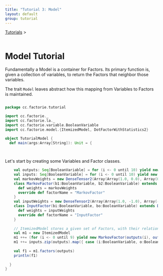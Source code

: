 ```yaml
---
title: "Tutorial 3: Model"
layout: default
group: tutorial
---
```


<a href="{{ site.baseurl }}/tutorial.html">Tutorials</a> &gt;

```scala


```


Model Tutorial
==============

Fundamentally a Model is a container for Factors.
Its primary function is, given a collection of variables, to return the Factors that neighbor those variables.

The trait ``Model`` leaves abstract how this mapping from Variables to Factors is maintained.

```scala

package cc.factorie.tutorial

import cc.factorie._
import cc.factorie.la._
import cc.factorie.variable.BooleanVariable
import cc.factorie.model.{ItemizedModel, DotFactorWithStatistics2}

object TutorialModel {
  def main(args:Array[String]): Unit = {
    
    

```

 Let's start by creating some Variables and Factor classes. 

```scala
    val outputs: Seq[BooleanVariable] = for (i <- 0 until 10) yield new BooleanVariable
    val inputs: Seq[BooleanVariable] = for (i <- 0 until 10) yield new BooleanVariable(i % 2 == 0)
    val markovWeights = new DenseTensor2(Array(Array(1.0, 0.0), Array(0.0, 1.0))) 
    class MarkovFactor(b1:BooleanVariable, b2:BooleanVariable) extends DotFactorWithStatistics2(b1, b2) {
      def weights = markovWeights
      override def factorName = "MarkovFactor"
    }
    val inputWeights = new DenseTensor2(Array(Array(1.0, -1.0), Array(-1.0, 1.0))) 
    class InputFactor(bi:BooleanVariable, bo:BooleanVariable) extends DotFactorWithStatistics2(bi, bo) {
      def weights = inputWeights 
      override def factorName = "InputFactor"
    }
    
    // ItemizedModel stores a given set of Factors, with their relations to Variables indexed by HashMaps.
    val m1 = new ItemizedModel
    m1 ++= (for (i <- 0 until 9) yield new MarkovFactor(outputs(i), outputs(i+1)))
    m1 ++= inputs.zip(outputs).map({ case (i:BooleanVariable, o:BooleanVariable) => new InputFactor(i, o) })
    
    val f1 = m1.factors(outputs)
    println(f1)
    
  }
}
```

